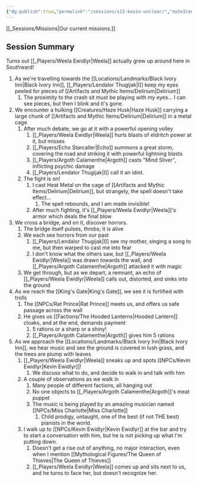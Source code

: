 ```yaml
---
{"dg-publish":true,"permalink":"/sessions/s12-kevin-unclear/","noteIcon":""}
---
```



[[_Sessions/Missions\|Our current missions.]]

## Session Summary
Turns out [[_Players/Weela Ewidlyr\|Weela]] actually grew up around here in Southward!
1. As we're travelling towards the [[Locations/Landmarks/Black Ivory Inn\|Black Ivory Inn]], [[_Players/Lendalor Thugijak\|I]] keep my eyes peeled for pieces of [[Artifacts and Mythic Items/Delirium\|Delirium]]
	1. The proximity to the crash sit must be playing with my eyes... I can see pieces, but then I blink and it's gone.
2. We encounter a hulking [[Creatures/Haze Husk\|Haze Husk]] carrying a large chunk of [[Artifacts and Mythic Items/Delirium\|Delirium]] in a metal cage
	1. After much debate, we go at it with a powerful opening volley
		1. [[_Players/Weela Ewidlyr\|Weela]] hurls blasts of eldritch power at it, but misses
		2. [[_Players/Echo Starcaller\|Echo]] summons a great storm, covering the road and striking it with powerful lightning blasts
		3. [[_Players/Argoth Calamenthe\|Argoth]] casts "Mind Sliver", inflicting psychic damage
		4. [[_Players/Lendalor Thugijak\|I]] call it an idiot.
	2. The fight is on!
		1. I cast Heat Metal on the cage of [[Artifacts and Mythic Items/Delirium\|Delirium]], but strangely, the spell doesn't take effect...
			1. The spell rebounds, and I am made invisible! 
		2. After much fighting, it's [[_Players/Weela Ewidlyr\|Weela]]'s armor which deals the final blow
3. We cross a bridge, and on it, discover horrors.
	1. The bridge itself pulses, throbs; it is alive
	2. We each see horrors from our past
		1. [[_Players/Lendalor Thugijak\|I]] see my mother, singing a song to me, but then warped to cast me into fear
		2. I don't know what the others saw, but [[_Players/Weela Ewidlyr\|Weela]] was drawn towards the wall, and [[_Players/Argoth Calamenthe\|Argoth]] attacked it with magic
	3. We get through, but as we depart, a remnant, an echo of [[_Players/Weela Ewidlyr\|Weela]] calls out, distorted, and sinks into the ground
4. As we reach the [[King's Gate\|King's Gate]], we see it is fortified with trolls
	1. The [[NPCs/Rat Prince\|Rat Prince]] meets us, and offers us safe passage across the wall
	2. He gives us [[Factions/The Hooded Lanterns\|Hooded Lantern]] cloaks, and at the end, demands payment
		1. 5 rations or a sharp or a shiny!
		2. [[_Players/Argoth Calamenthe\|Argoth]] gives him 5 rations
5. As we approach the [[Locations/Landmarks/Black Ivory Inn\|Black Ivory Inn]], we hear music and see the ground is covered in lush grass, and the trees are plump with leaves
	1. [[_Players/Weela Ewidlyr\|Weela]] sneaks up and spots [[NPCs/Kevin Ewidlyr\|Kevin Ewidlyr]]!
		1. We discuss what to do, and decide to walk in and talk with him
	2. A couple of observations as we walk in
		1. Many people of different factions, all hanging out
		2. No one objects to [[_Players/Argoth Calamenthe\|Argoth]]'s meat puppet
		3. The music is being played by an amazing musician named [[NPCs/Miss Charlotte\|Miss Charlotte]]
			1. Child prodigy, untaught, one of the best (if not THE best) pianists in the world.
	3. I walk up to [[NPCs/Kevin Ewidlyr\|Kevin Ewidlyr]] at the bar and try to start a conversation with him, but he is not picking up what I'm putting down.
		1. Doesn't get a rise out of anything, no major interaction, even when I mention [[Mythological Figures/The Queen of Thieves\|The Queen of Thieves]]
		2. [[_Players/Weela Ewidlyr\|Weela]] comes up and sits next to us, and he turns to face her, but doesn't recognize her.
